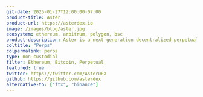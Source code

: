 ```yaml
---
git-date: 2025-01-27T12:00:00-07:00
product-title: Aster
product-url: https://asterdex.io
image: /images/blog/aster.jpg
ecosystem: ethereum, arbitrum, polygon, bsc
product-description: Aster is a next-generation decentralized perpetual exchange offering multi-chain, liquid, and secure trading. Trade perpetuals across multiple chains with deep liquidity aggregation, hidden orders, and zero price impact trades.
coltitle: "Perps"
colpermalink: perps
type: non-custodial
filter: Ethereum, Bitcoin, Perpetual
featured: true
twitter: https://twitter.com/AsterDEX
github: https://github.com/asterdex
alternative-to: ["ftx", "binance"]
---
```

